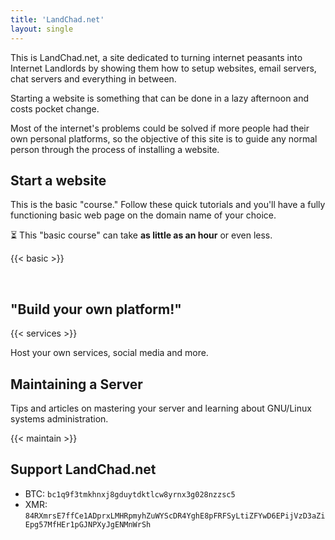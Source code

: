 ```yaml
---
title: 'LandChad.net'
layout: single
---
```


This is LandChad.net, a site dedicated to turning internet peasants into Internet Landlords by showing them how to setup websites, email servers, chat servers and everything in between.

Starting a website is something that can be done in a lazy afternoon and costs pocket change.

Most of the internet's problems could be solved if more people had their own personal platforms, so the objective of this site is to guide any normal person through the process of installing a website.

## Start a website

<div>

<div class=left>

This is the basic "course." Follow these quick tutorials and you'll have a fully functioning basic web page on the domain name of your choice.

⏳ This "basic course" can take **as little as an hour** or even less.

</div>

<div class=right>

{{< basic >}}

</div>
<br>
</div>



## "Build your own platform!"

{{< services >}}

Host your own services, social media and more.

## Maintaining a Server

Tips and articles on mastering your server and learning about GNU/Linux systems administration.

{{< maintain >}}

## Support LandChad.net

- BTC: `bc1q9f3tmkhnxj8gduytdktlcw8yrnx3g028nzzsc5`
- XMR: `84RXmrsE7ffCe1ADprxLMHRpmyhZuWYScDR4YghE8pFRFSyLtiZFYwD6EPijVzD3aZiEpg57MfHEr1pGJNPXyJgENMnWrSh`
